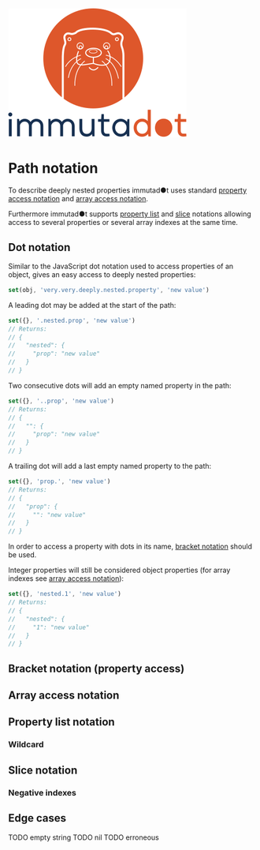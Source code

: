 ![immutadot logo](https://raw.githubusercontent.com/Zenika/immutadot/master/misc/otter.svg?sanitize=true)
===

# Path notation

To describe deeply nested properties immutad●t uses standard [property access notation](https://mdn.io/Property_Accessors) and [array access notation](https://mdn.io/Property_Accessors).

Furthermore immutad●t supports [property list](#property-list-notation) and [slice](#slice-notation) notations allowing access to several properties or several array indexes at the same time.

## Dot notation

Similar to the JavaScript dot notation used to access properties of an object, gives an easy access to deeply nested properties:

```js
set(obj, 'very.very.deeply.nested.property', 'new value')
```

A leading dot may be added at the start of the path:

```js
set({}, '.nested.prop', 'new value')
// Returns:
// {
//   "nested": {
//     "prop": "new value"
//   }
// }
```

Two consecutive dots will add an empty named property in the path:

```js
set({}, '..prop', 'new value')
// Returns:
// {
//   "": {
//     "prop": "new value"
//   }
// }
```

A trailing dot will add a last empty named property to the path:

```js
set({}, 'prop.', 'new value')
// Returns:
// {
//   "prop": {
//     "": "new value"
//   }
// }
```

In order to access a property with dots in its name, [bracket notation](#bracket-notation-property-access) should be used.

Integer properties will still be considered object properties (for array indexes see [array access notation](#array-access-notation)):

```js
set({}, 'nested.1', 'new value')
// Returns:
// {
//   "nested": {
//     "1": "new value"
//   }
// }
```

## Bracket notation (property access)

## Array access notation

## Property list notation

### Wildcard

## Slice notation

### Negative indexes

## Edge cases
TODO empty string
TODO nil
TODO erroneous
